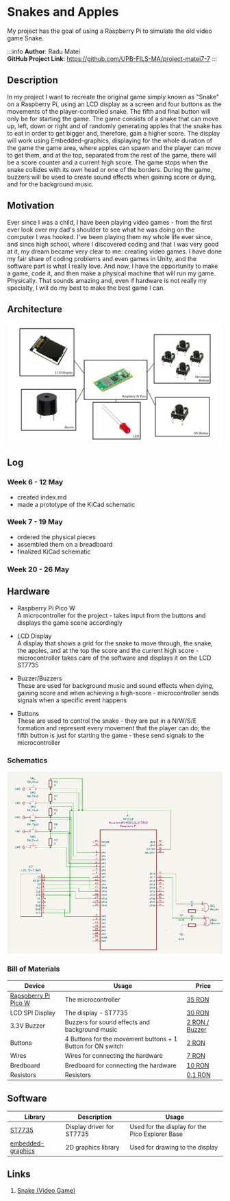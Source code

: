 # Snakes and Apples
My project has the goal of using a Raspberry Pi to simulate the old video game Snake.


:::info 
**Author**: Radu Matei \
**GitHub Project Link**: https://github.com/UPB-FILS-MA/project-matei7-7
:::


## Description

In my project I want to recreate the original game simply known as "Snake" on a Raspberry Pi,
using an LCD display as a screen and four buttons as the movements of the player-controlled snake. 
The fifth and final button will only be for starting the game. The game consists
of a snake that can move up, left, down or right and of randomly generating apples that the snake 
has to eat in order to get bigger and, therefore, gain a higher score. The display will work using
Embedded-graphics, displaying for the whole duration of the game the game area, where apples can spawn
and the player can move to get them, and at the top, separated from the rest of the game, there will
be a score counter and a current high score. The game stops when the snake collides with its own head
or one of the borders. During the game, buzzers will be used to create sound effects when gaining score
or dying, and for the background music.

## Motivation

Ever since I was a child, I have been playing video games - from the first ever look over my dad's shoulder to see
what he was doing on the computer I was hooked. I've been playing them my whole life ever since, and since 
high school, where I discovered coding and that I was very good at it, my dream became very clear to me:
creating video games. I have done my fair share of coding problems and even games in Unity, and the
software part is what I really love. And now, I have the opportunity to make a game, code it, and
then make a physical machine that will run my game. Physically. That sounds amazing and, even if
hardware is not really my specialty, I will do my best to make the best game I can.

## Architecture 

![Project_architecture](./Project_architecture.png)


## Log

<!-- write every week your progress here -->

### Week 6 - 12 May
 - created index.md
 - made a prototype of the KiCad schematic
### Week 7 - 19 May
 - ordered the physical pieces
 - assembled them on a breadboard
 - finalized KiCad schematic
### Week 20 - 26 May

## Hardware

 - Raspberry Pi Pico W \
A microcontroller for the project - takes input from the buttons and displays the game scene accordingly

 - LCD Display \
A display that shows a grid for the snake to move through, the snake, the apples, and at the top the score and the current high score - microcontroller takes care of the software and displays it on the LCD ST7735

- Buzzer/Buzzers \
These are used for background music and sound effects when dying, gaining score and when achieving a high-score - microcontroller sends signals when a specific event happens

- Buttons \
These are used to control the snake - they are put in a N/W/S/E formation and represent every movement that the player can do; the fifth button is just for starting the game - these send signals to the microcontroller

### Schematics

![KiCad](./KiCad.png)

### Bill of Materials

<!-- Fill out this table with all the hardware components that you might need.

The format is 
```
| [Device](link://to/device) | This is used ... | [price](link://to/store) |

```

-->

| Device | Usage | Price |
|--------|--------|-------|
| [Rapspberry Pi Pico W](https://www.raspberrypi.com/documentation/microcontrollers/raspberry-pi-pico.html) | The microcontroller | [35 RON](https://www.optimusdigital.ro/en/raspberry-pi-boards/12394-raspberry-pi-pico-w.html) |
| LCD SPI Display | The display - ST7735 | [30 RON]([https://www.optimusdigital.ro/ro/index.php?controller=attachment&id_attachment=196]) |
| 3.3V Buzzer | Buzzers for sound effects and background music | [2 RON / Buzzer](https://www.optimusdigital.ro/ro/audio-buzzere/12247-buzzer-pasiv-de-33v-sau-3v.html) |
| Buttons | 4 Buttons for the movement buttons + 1 Button for ON switch | [2 RON](https://www.optimusdigital.ro/ro/butoane-i-comutatoare/1119-buton-6x6x6.html) |
| Wires | Wires for connecting the hardware | [7 RON](https://www.optimusdigital.ro/ro/fire-fire-mufate/884-set-fire-tata-tata-40p-10-cm.html) |
| Bredboard | Bredboard for connecting the hardware | [10 RON](https://www.optimusdigital.ro/ro/prototipare-breadboard-uri/8-breadboard-830-points.html) |
| Resistors | Resistors | [0.1 RON](https://www.optimusdigital.ro/ro/componente-electronice-rezistoare/848-rezistor-025w-22k.html) |

## Software

| Library | Description | Usage |
|---------|-------------|-------|
| [ST7735](https://github.com/sajattack/st7735-lcd-rs) | Display driver for ST7735 | Used for the display for the Pico Explorer Base |
| [embedded-graphics](https://github.com/embedded-graphics/embedded-graphics) | 2D graphics library | Used for drawing to the display |

## Links

<!-- Add a few links that inspired you and that you think you will use for your project -->

1. [Snake (Video Game)](https://en.wikipedia.org/wiki/Snake_(video_game_genre))
